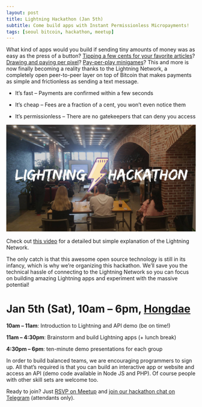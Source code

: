 ```yaml
---
layout: post
title: Lightning Hackathon (Jan 5th)
subtitle: Come build apps with Instant Permissionless Micropayments!
tags: [seoul bitcoin, hackathon, meetup]
---
```

What kind of apps would you build if sending tiny amounts of money was as easy as the press of a button? [Tipping a few cents for your favorite articles](https://yalls.org)? [Drawing and paying per pixel](https://satoshis.place)? [Pay-per-play minigames](http://www.mandelduck.com/sarutobi)? This and more is now finally becoming a reality thanks to the Lightning Network, a completely open peer-to-peer layer on top of Bitcoin that makes payments as simple and frictionless as sending a text message.

- It’s fast – Payments are confirmed within a few seconds

- It’s cheap – Fees are a fraction of a cent, you won’t even notice them

- It’s permissionless – There are no gatekeepers that can deny you access

![Lightning Hackathon](/img/hackathon.jpg)

Check out [this video](http://youtu.be/rrr_zPmEiME) for a detailed but simple explanation of the Lightning Network.

The only catch is that this awesome open source technology is still in its infancy, which is why we’re organizing this hackathon. We’ll save you the technical hassle of connecting to the Lightning Network so you can focus on building amazing Lightning apps and experiment with the massive potential!

# Jan 5th (Sat), 10am – 6pm, [Hongdae](https://goo.gl/maps/Z8JQd9iVa6v)

**10am – 11am**: Introduction to Lightning and API demo (be on time!)

**11am – 4:30pm**: Brainstorm and build Lightning apps (+ lunch break)

**4:30pm – 6pm**: ten-minute demo presentations for each group

In order to build balanced teams, we are encouraging programmers to sign up. All that’s required is that you can build an interactive app or website and access an API (demo code available in Node JS and PHP). Of course people with other skill sets are welcome too.

Ready to join? Just [RSVP on Meetup](https://www.meetup.com/seoulbitcoin/events/xgcxnpyzcbhb/) and [join our hackathon chat on Telegram](https://t.me/joinchat/Ah5yLVDTfsNh11eW-e6XqQ) (attendants only).
